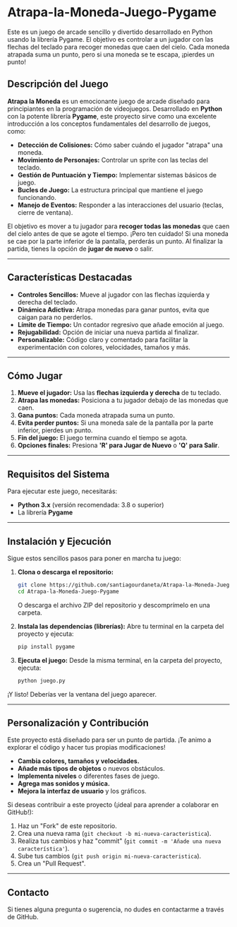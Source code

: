 # Atrapa-la-Moneda-Juego-Pygame
Este es un juego de arcade sencillo y divertido desarrollado en Python usando la librería Pygame. El objetivo es controlar a un jugador con las flechas del teclado para recoger monedas que caen del cielo. Cada moneda atrapada suma un punto, pero si una moneda se te escapa, ¡pierdes un punto!

## **Descripción del Juego**

**Atrapa la Moneda** es un emocionante juego de arcade diseñado para principiantes en la programación de videojuegos. Desarrollado en **Python** con la potente librería **Pygame**, este proyecto sirve como una excelente introducción a los conceptos fundamentales del desarrollo de juegos, como:

* **Detección de Colisiones:** Cómo saber cuándo el jugador "atrapa" una moneda.
* **Movimiento de Personajes:** Controlar un sprite con las teclas del teclado.
* **Gestión de Puntuación y Tiempo:** Implementar sistemas básicos de juego.
* **Bucles de Juego:** La estructura principal que mantiene el juego funcionando.
* **Manejo de Eventos:** Responder a las interacciones del usuario (teclas, cierre de ventana).

El objetivo es mover a tu jugador para **recoger todas las monedas** que caen del cielo antes de que se agote el tiempo. ¡Pero ten cuidado! Si una moneda se cae por la parte inferior de la pantalla, perderás un punto. Al finalizar la partida, tienes la opción de **jugar de nuevo** o salir.

---

## **Características Destacadas**

* **Controles Sencillos:** Mueve al jugador con las flechas izquierda y derecha del teclado.
* **Dinámica Adictiva:** Atrapa monedas para ganar puntos, evita que caigan para no perderlos.
* **Límite de Tiempo:** Un contador regresivo que añade emoción al juego.
* **Rejugabilidad:** Opción de iniciar una nueva partida al finalizar.
* **Personalizable:** Código claro y comentado para facilitar la experimentación con colores, velocidades, tamaños y más.

---

## **Cómo Jugar**

1.  **Mueve el jugador:** Usa las **flechas izquierda y derecha** de tu teclado.
2.  **Atrapa las monedas:** Posiciona a tu jugador debajo de las monedas que caen.
3.  **Gana puntos:** Cada moneda atrapada suma un punto.
4.  **Evita perder puntos:** Si una moneda sale de la pantalla por la parte inferior, pierdes un punto.
5.  **Fin del juego:** El juego termina cuando el tiempo se agota.
6.  **Opciones finales:** Presiona **'R' para Jugar de Nuevo** o **'Q' para Salir**.

---

## **Requisitos del Sistema**

Para ejecutar este juego, necesitarás:

* **Python 3.x** (versión recomendada: 3.8 o superior)
* La librería **Pygame**

---

## **Instalación y Ejecución**

Sigue estos sencillos pasos para poner en marcha tu juego:

1.  **Clona o descarga el repositorio:**
    ```bash
    git clone https://github.com/santiagourdaneta/Atrapa-la-Moneda-Juego-Pygame/
    cd Atrapa-la-Moneda-Juego-Pygame
    ```
    O descarga el archivo ZIP del repositorio y descomprímelo en una carpeta.

2.  **Instala las dependencias (librerías):**
    Abre tu terminal en la carpeta del proyecto y ejecuta:
    ```bash
    pip install pygame
    ```

3.  **Ejecuta el juego:**
    Desde la misma terminal, en la carpeta del proyecto, ejecuta:
    ```bash
    python juego.py
    ```

¡Y listo! Deberías ver la ventana del juego aparecer.

---

## **Personalización y Contribución**

Este proyecto está diseñado para ser un punto de partida. ¡Te animo a explorar el código y hacer tus propias modificaciones!

* **Cambia colores, tamaños y velocidades.**
* **Añade más tipos de objetos** o nuevos obstáculos.
* **Implementa niveles** o diferentes fases de juego.
* **Agrega mas sonidos y música.**
* **Mejora la interfaz de usuario** y los gráficos.

Si deseas contribuir a este proyecto (¡ideal para aprender a colaborar en GitHub!):

1.  Haz un "Fork" de este repositorio.
2.  Crea una nueva rama (`git checkout -b mi-nueva-caracteristica`).
3.  Realiza tus cambios y haz "commit" (`git commit -m 'Añade una nueva característica'`).
4.  Sube tus cambios (`git push origin mi-nueva-caracteristica`).
5.  Crea un "Pull Request".

---

## **Contacto**

Si tienes alguna pregunta o sugerencia, no dudes en contactarme a través de GitHub.
